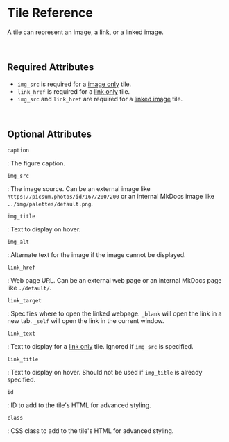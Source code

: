 # Tile Reference
A tile can represent an image, a link, or a linked image.  

<br>

## Required Attributes

- `img_src` is required for a [image only] tile.  
- `link_href` is required for a [link only] tile.  
- `img_src` and `link_href` are required for a [linked image] tile.  

[image only]: examples/images-only.md
[link only]: examples/links-only.md
[linked image]: examples/example-page.md

<br>

## Optional Attributes

`caption`

:   The figure caption.

`img_src`

:   The image source.  Can be an external image like `https://picsum.photos/id/167/200/200` or an internal MkDocs image like `../img/palettes/default.png`.

`img_title`

:   Text to display on hover.

`img_alt`

:   Alternate text for the image if the image cannot be displayed.

`link_href`

:   Web page URL.  Can be an external web page or an internal MkDocs page like `./default/`.

`link_target`

:   Specifies where to open the linked webpage.  `_blank` will open the link in a new tab.  `_self` will open the link in the current window.

`link_text`

:   Text to display for a [link only] tile.  Ignored if `img_src` is specified.

`link_title`

:   Text to display on hover.  Should not be used if `img_title` is already specified.

`id`

:   ID to add to the tile's HTML for advanced styling.

`class`

:   CSS class to add to the tile's HTML for advanced styling.